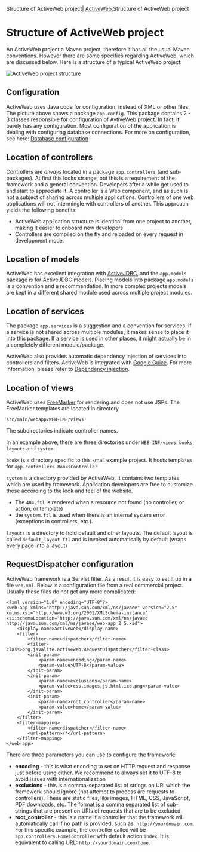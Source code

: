 Structure of ActiveWeb project| <a href="/activeweb">ActiveWeb</a>,Structure of ActiveWeb project

# Structure of ActiveWeb project




An ActiveWeb project a Maven project, therefore it has all the usual Maven conventions.
However there are some specifics regarding ActiveWeb, which are discussed below. Here is a structure of a typical ActiveWeb project:

![ActiveWeb project structure](images/aw-structure.png)

## Configuration

ActiveWeb uses Java code for configuration, instead of XML or other files. The picture above shows a package `app.config`. This package contains 2 - 3 classes
responsible for configuration of AvtiveWeb project. In fact, it barely has any configuration. Most configuration of the
application is dealing with configuring database connections. For more on configuration, see here:
[Database configuration](database_configuration)

## Location of controllers

Controllers are *always* located in a package `app.controllers` (and sub-packages). At first this looks strange, but
this is a requirement of the framework and a general convention. Developers after a while get used to and start to
appreciate it. A controller is a Web component, and as such is not a subject of sharing across multiple applications.
Controllers of one web applications will not intermingle with controllers of another. This approach
yields the following benefits:

-   ActiveWeb application structure is identical from one project to another, making it easier to onboard new developers
-   Controllers are compiled on the fly and reloaded on every request in development mode.

## Location of models

ActiveWeb has excellent integration with [ActiveJDBC](activejdbc), and the `app.models` package is for ActiveJDBC models.
Placing models into package `app.models` is a convention and a recommendation. In more complex projects models are kept in a
different shared module used across multiple project modules.

## Location of services

The package `app.services` is a suggestion and a convention for services.
If a service is not shared across multiple modules, it makes sense to place it into this package.
If a service is used in other places, it might actually be in a completely different module/package.

ActiveWeb also provides automatic dependency injection of services into controllers and filters. ActiveWeb is integrated with
[Google Guice](http://code.google.com/p/google-guice/). For more information, please refer to [Dependency injection](dependency_injection).

## Location of views

ActiveWeb uses [FreeMarker](http://freemarker.sourceforge.net/) for rendering and does not use JSPs.
The FreeMarker templates are located in directory

~~~~ {.prettyprint}
src/main/webapp/WEB-INF/views
~~~~



The subdirectories indicate controller names.

In an example above, there are three directories under `WEB-INF/views`: `books`, `layouts` and `system`

`books` is a directory specific to this small example project. It hosts templates for `app.controllers.BooksController`

`system` is a directory provided by ActiveWeb. It contains two templates which are used by framework. Application developers are free to customize these according to the look and feel of the website.

-   The `404.ftl` is rendered when a resource not found (no controller, or action, or template)
-   the `system.ftl` is used when there is an internal system error (exceptions in controllers, etc.).

`layouts` is a directory to hold default and other layouts. The default layout is called `default_layout.ftl` and is invoked automatically by default (wraps every page into a layout)

## RequestDispatcher configuration


ActiveWeb framework is a Servlet filter. As a result it is easy to set it up in a file `web.xml`.
Below is a configuration file from a real commercial project. Usually these files do not get any more complicated:

~~~~ {.xml}
<?xml version="1.0" encoding="UTF-8"?>
<web-app xmlns="http://java.sun.com/xml/ns/javaee" version="2.5"
xmlns:xsi="http://www.w3.org/2001/XMLSchema-instance"
xsi:schemaLocation="http://java.sun.com/xml/ns/javaee http://java.sun.com/xml/ns/javaee/web-app_2_5.xsd">
    <display-name>activeweb</display-name>
    <filter>
        <filter-name>dispatcher</filter-name>
        <filter-class>org.javalite.activeweb.RequestDispatcher</filter-class>
        <init-param>
            <param-name>encoding</param-name>
            <param-value>UTF-8</param-value>
        </init-param>
        <init-param>
            <param-name>exclusions</param-name>
            <param-value>css,images,js,html,ico,png</param-value>
        </init-param>
        <init-param>
            <param-name>root_controller</param-name>
            <param-value>home</param-value>
        </init-param>
    </filter>
    <filter-mapping>
        <filter-name>dispatcher</filter-name>
        <url-pattern>/*</url-pattern>
    </filter-mapping>
</web-app>
~~~~

There are three parameters you can use to configure the framework:

* **encoding** - this is what encoding to set on HTTP request and response just before using either.
    We recommend to always set it to UTF-8 to avoid issues with internationalization
* **exclusions** - this is a comma-separated list of strings on URI which the framework should ignore
    (not attempt to process are requests to controllers). These are static files, like images, HTML, CSS,
    JavaScript, PDF downloads, etc. The format is a comma separated list of sub-strings that are present on URIs of
    requests that are to be excluded.
* **root_controller** - this is a name if a controller that the framework will automatically call if no path
    is provided, such as: `http://yourdomain.com`. For this specific example, the controller called will be
    `app.controllers.HomeController` with default action `index`.
    It is equivalent to calling URL: `http://yourdomain.com/home`.

